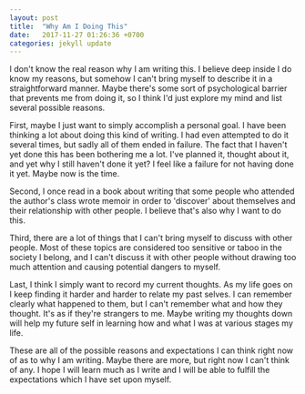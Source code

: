 ```yaml
---
layout: post
title:  "Why Am I Doing This"
date:   2017-11-27 01:26:36 +0700
categories: jekyll update
---
```


I don't know the real reason why I am writing this. I believe deep inside I do know my reasons, but somehow I can't bring myself to describe it in a straightforward manner. Maybe there's some sort of psychological barrier that prevents me from doing it, so I think I'd just explore my mind and list several possible reasons.

First, maybe I just want to simply accomplish a personal goal. I have been thinking a lot about doing this kind of writing. I had even attempted to do it several times, but sadly all of them ended in failure. The fact that I haven't yet done this has been bothering me a lot. I've planned it, thought about it, and yet why I still haven't done it yet? I feel like a failure for not having done it yet. Maybe now is the time.

Second, I once read in a book about writing that some people who attended the author's class wrote memoir in order to 'discover' about themselves and their relationship with other people. I believe that's also why I want to do this.

Third, there are a lot of things that I can't bring myself to discuss with other people. Most of these topics are considered too sensitive or taboo in the society I belong, and I can't discuss it with other people without drawing too much attention and causing potential dangers to myself.

Last, I think I simply want to record my current thoughts. As my life goes on I keep finding it harder and harder to relate my past selves. I can remember clearly what happened to them, but I can't remember what and how they thought.  It's as if they're strangers to me. Maybe writing my thoughts down will help my future self in learning how and what I was at various stages my life.

These are all of the possible reasons and expectations I can think right now of as to why I am writing. Maybe there are more, but right now I can't think of any. I hope I will learn much as I write and I will be able to fulfill the expectations which I have set upon myself.